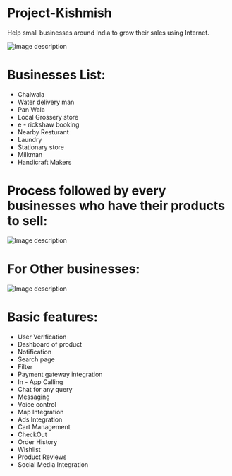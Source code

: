 # Project-Kishmish
Help small businesses around India to grow their sales using Internet.

![Image description](https://i.pinimg.com/564x/0b/c2/e6/0bc2e6ed322759aef423a3af98da5f03.jpg)

# Businesses List:

* Chaiwala
* Water delivery man
* Pan Wala
* Local Grossery store
* e - rickshaw booking
* Nearby Resturant
* Laundry
* Stationary store
* Milkman
* Handicraft Makers


# Process followed by every businesses who have their products to sell:

![Image description](https://i.pinimg.com/564x/f0/de/ec/f0deec8659fbcce21ddae482cf0cc2a9.jpg)


# For Other businesses:

![Image description](https://i.pinimg.com/564x/f5/e2/8d/f5e28d1fbe23ae37c73c517c2ec9c62f.jpg)






# Basic features:

  * User Verification
  * Dashboard of product
  * Notification
  * Search page
  * Filter
  * Payment gateway integration
  * In - App Calling 
  * Chat for any query
  * Messaging
  * Voice control 
  * Map Integration
  * Ads Integration
  * Cart Management
  * CheckOut
  * Order History
  * Wishlist 
  * Product Reviews
  * Social Media Integration
  
